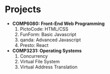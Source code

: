 # Projects

+ **COMP6080: Front-End Web Programming**
  1. PictoCode: HTML/CSS
  2. FunForm: Basic Javascript
  3. qanda: Advanced Javascript
  4. Presto: React
+ **COMP3231: Operating Systems**
    1. Concurrency
    2. Virtual File System
    3. Virtual Address Translation 

